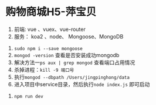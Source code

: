# 购物商城H5-萍宝贝
1. 前端: vue 、vuex、vue-router
2. 服务： koa2 、node、 Mongoose、MongoDB

<!-- 1. 启动服务 -->
1. `sudo npm i --save mongoose`
2. `mongod -version` 查看是否安装成功mongodb
3. 解决方法一`ps aux | grep mongod` 查看端口占用情况
4. 杀掉进程：`kill -9 端口号`
7. 执行`mongod --dbpath /Users/jingpinghong/data`
8. 进入项目中service目录，然后执行`node index.js` 即可启动

<!-- 2.启动项目 -->
1. `npm run dev`



